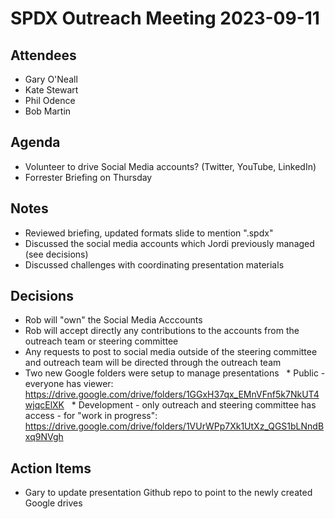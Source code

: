 # SPDX Outreach Meeting 2023-09-11

## Attendees
* Gary O'Neall
* Kate Stewart
* Phil Odence
* Bob Martin

## Agenda
* Volunteer to drive Social Media accounts? (Twitter, YouTube, LinkedIn)
* Forrester Briefing on Thursday

## Notes
* Reviewed briefing, updated formats slide to mention ".spdx"
* Discussed the social media accounts which Jordi previously managed (see decisions)
* Discussed challenges with coordinating presentation materials

## Decisions
* Rob will "own" the Social Media Acccounts
* Rob will accept directly any contributions to the accounts from the outreach team or steering committee
* Any requests to post to social media outside of the steering committee and outreach team will be directed through the outreach team
* Two new Google folders were setup to manage presentations
  * Public - everyone has viewer: https://drive.google.com/drive/folders/1GGxH37qx_EMnVFnf5k7NkUT4wjqcElXK
  * Development - only outreach and steering committee has access - for "work in progress": https://drive.google.com/drive/folders/1VUrWPp7Xk1UtXz_QGS1bLNndBxq9NVgh

## Action Items
* Gary to update presentation Github repo to point to the newly created Google drives


